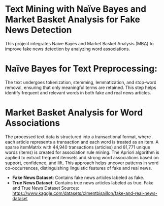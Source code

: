 # Text Mining with Naïve Bayes and Market Basket Analysis for Fake News Detection


This project integrates Naïve Bayes and Market Basket Analysis (MBA) to improve fake news detection by analyzing word associations.

# Naïve Bayes for Text Preprocessing:

The text undergoes tokenization, stemming, lemmatization, and stop-word removal, ensuring that only meaningful terms are retained.
This step helps identify frequent and relevant words in both fake and real news articles.

# Market Basket Analysis for Word Associations

The processed text data is structured into a transactional format, where each article represents a transaction and each word is treated as an item.
A sparse itemMatrix with 44,940 transactions (articles) and 81,771 unique words (items) is created for association rule mining.
The Apriori algorithm is applied to extract frequent itemsets and strong word associations based on support, confidence, and lift.
This approach helps uncover patterns in word co-occurrences, distinguishing linguistic features of fake and real news.


- **Fake News Dataset**: Contains fake news articles labeled as fake.
- **True News Dataset**: Contains true news articles labeled as true.
Fake and True News Dataset Sources: https://www.kaggle.com/datasets/clmentbisaillon/fake-and-real-news-dataset
